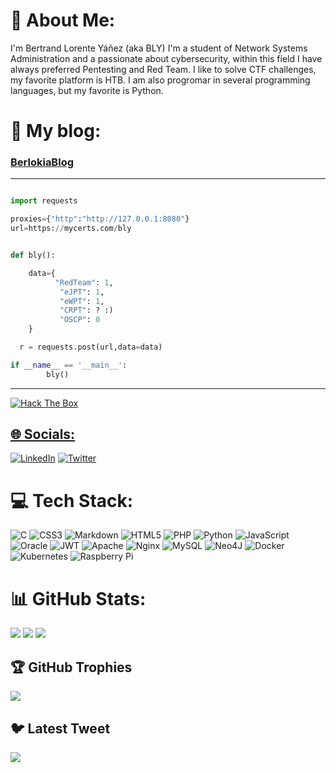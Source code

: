 # 💫 About Me:
I'm Bertrand Lorente Yáñez (aka BLY) I'm a student of Network Systems Administration and a passionate about cybersecurity, within this field I have always preferred Pentesting and Red Team. I like to solve CTF challenges, my favorite platform is HTB. I am also progromar in several programming languages, but my favorite is Python.

# 👀 My blog: 

### [BerlokiaBlog](https://bly-coder.github.io)

---

```python

import requests

proxies={"http":"http://127.0.0.1:8080"}
url=https://mycerts.com/bly


def bly():

    data={
          "RedTeam": 1,
           "eJPT": 1,
           "eWPT": 1,
           "CRPT": ? :)
           "OSCP": 0
    }

  r = requests.post(url,data=data)

if __name__ == '__main__':
        bly()


``` 
--- 

<a title="Hack The Box Profile" href="https://www.hackthebox.eu/profile/435972">
<img src="http://www.hackthebox.eu/badge/image/435972" alt="Hack The Box">

## 🌐 Socials:
[![LinkedIn](https://img.shields.io/badge/LinkedIn-%230077B5.svg?logo=linkedin&logoColor=white)](https://linkedin.com/in/bertrandlorenteyañez) [![Twitter](https://img.shields.io/badge/Twitter-%231DA1F2.svg?logo=Twitter&logoColor=white)](https://twitter.com/bertrandlorente) 

# 💻 Tech Stack:
![C](https://img.shields.io/badge/c-%2300599C.svg?style=for-the-badge&logo=c&logoColor=white) ![CSS3](https://img.shields.io/badge/css3-%231572B6.svg?style=for-the-badge&logo=css3&logoColor=white) ![Markdown](https://img.shields.io/badge/markdown-%23000000.svg?style=for-the-badge&logo=markdown&logoColor=white) ![HTML5](https://img.shields.io/badge/html5-%23E34F26.svg?style=for-the-badge&logo=html5&logoColor=white) ![PHP](https://img.shields.io/badge/php-%23777BB4.svg?style=for-the-badge&logo=php&logoColor=white) ![Python](https://img.shields.io/badge/python-3670A0?style=for-the-badge&logo=python&logoColor=ffdd54) ![JavaScript](https://img.shields.io/badge/javascript-%23323330.svg?style=for-the-badge&logo=javascript&logoColor=%23F7DF1E) ![Oracle](https://img.shields.io/badge/Oracle-F80000?style=for-the-badge&logo=oracle&logoColor=white) ![JWT](https://img.shields.io/badge/JWT-black?style=for-the-badge&logo=JSON%20web%20tokens) ![Apache](https://img.shields.io/badge/apache-%23D42029.svg?style=for-the-badge&logo=apache&logoColor=white) ![Nginx](https://img.shields.io/badge/nginx-%23009639.svg?style=for-the-badge&logo=nginx&logoColor=white) ![MySQL](https://img.shields.io/badge/mysql-%2300f.svg?style=for-the-badge&logo=mysql&logoColor=white) 	![Neo4J](https://img.shields.io/badge/Neo4j-008CC1?style=for-the-badge&logo=neo4j&logoColor=white) ![Docker](https://img.shields.io/badge/docker-%230db7ed.svg?style=for-the-badge&logo=docker&logoColor=white) ![Kubernetes](https://img.shields.io/badge/kubernetes-%23326ce5.svg?style=for-the-badge&logo=kubernetes&logoColor=white) ![Raspberry Pi](https://img.shields.io/badge/-RaspberryPi-C51A4A?style=for-the-badge&logo=Raspberry-Pi)
# 📊 GitHub Stats:
![](https://github-readme-stats.vercel.app/api?username=bly-coder&theme=dark&hide_border=false&include_all_commits=false&count_private=false)
![](https://github-readme-streak-stats.herokuapp.com/?user=bly-coder&theme=dark&hide_border=false)
![](https://github-readme-stats.vercel.app/api/top-langs/?username=bly-coder&theme=dark&hide_border=false&include_all_commits=false&count_private=false&layout=compact)

## 🏆 GitHub Trophies
![](https://github-profile-trophy.vercel.app/?username=bly-coder&theme=onedark&no-frame=false&no-bg=false&margin-w=4)

## 🐦 Latest Tweet
[![](https://gtce.itsvg.in/api?username=bertrandlorente)](https://twitter.com/bertrandlorente)
